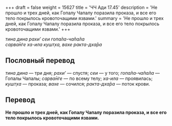 +++
draft = false
weight = 15627
title = 'ЧЧ Ади 17.45'
description = 'Не прошло и трех дней, как Гопалу Чапалу поразила проказа, и все его тело покрылось кровоточащими язвами.'
summary = 'Не прошло и трех дней, как Гопалу Чапалу поразила проказа, и все его тело покрылось кровоточащими язвами.'
+++

_тина дина рахи’ сеи гопа̄ла-ча̄па̄ла  
сарва̄н̇ге ха-ила кушт̣ха, вахе ракта-дха̄ра_

## Пословный перевод

_тина_ _дина_ — три дня; _рахи’_ — спустя; _сеи_ — у того; _гопа̄ла_\-_ча̄па̄ла_ — Гопалы Чапалы; _сарва̄н̇ге_ — по всему телу; _ха_\-_ила_ — проявилась; _кушт̣ха_ — проказа; _вахе_ — сочился; _ракта_\-_дха̄ра_ — поток крови.

## Перевод

**Не прошло и трех дней, как Гопалу Чапалу поразила проказа, и все его тело покрылось кровоточащими язвами.**
